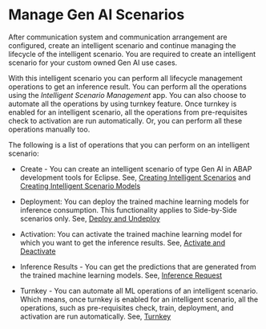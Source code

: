 <!-- loio6107dd07c4a546b095c2a5c6ac82436d -->

# Manage Gen AI Scenarios

After communication system and communication arrangement are configured, create an intelligent scenario and continue managing the lifecycle of the intelligent scenario. You are required to create an intelligent scenario for your custom owned Gen AI use cases.

With this intelligent scenario you can perform all lifecycle management operations to get an inference result. You can perform all the operations using the *Intelligent Scenario Management* app. You can also choose to automate all the operations by using turnkey feature. Once turnkey is enabled for an intelligent scenario, all the operations from pre-requisites check to activation are run automatically. Or, you can perform all these operations manually too.

The following is a list of operations that you can perform on an intelligent scenario:

-   Create - You can create an intelligent scenario of type Gen AI in ABAP development tools for Eclipse. See, [Creating Intelligent Scenarios](https://help.sap.com/docs/abap-cloud/abap-development-tools-user-guide/creating-intelligent-scenarios) and [Creating Intelligent Scenario Models](https://help.sap.com/docs/abap-cloud/abap-development-tools-user-guide/creating-intelligent-scenario-models) 
-   Deployment: You can deploy the trained machine learning models for inference consumption. This functionality applies to Side-by-Side scenarios only. See, [Deploy and Undeploy](https://help.sap.com/docs/SAP_S4HANA_CLOUD/a630d57fc5004c6383e7a81efee7a8bb/45383330c0bc43c88a5db235c45e9c22.html)

-   Activation: You can activate the trained machine learning model for which you want to get the inference results. See, [Activate and Deactivate](https://help.sap.com/docs/SAP_S4HANA_CLOUD/a630d57fc5004c6383e7a81efee7a8bb/8fe94c6e82f24b49917fa3b383737c13.html)

-   Inference Results - You can get the predictions that are generated from the trained machine learning models. See, [Inference Request](https://help.sap.com/docs/SAP_S4HANA_CLOUD/a630d57fc5004c6383e7a81efee7a8bb/a7efd535fb624a0bb5bf9f1855af2e9c.html)

-   Turnkey - You can automate all ML operations of an intelligent scenario. Which means, once turnkey is enabled for an intelligent scenario, all the operations, such as pre-requisites check, train, deployment, and activation are run automatically. See, [Turnkey](https://help.sap.com/docs/SAP_S4HANA_CLOUD/a630d57fc5004c6383e7a81efee7a8bb/5c40d9d7707346ea89fdc335f3a703f2.html)

